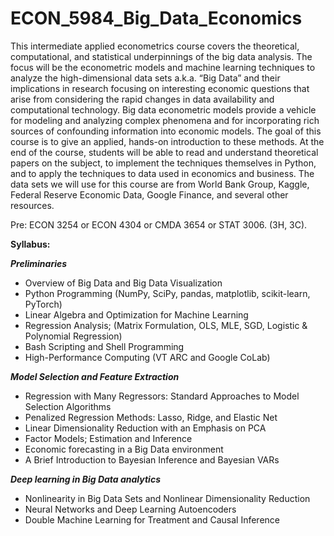 # ECON_5984_Big_Data_Economics

<p>This intermediate applied econometrics course covers the theoretical, computational, and statistical underpinnings of the big data analysis. The focus will be the econometric models and machine learning techniques to analyze the high-dimensional data sets a.k.a. “Big Data” and their implications in research focusing on interesting economic questions that arise from considering the rapid changes in data availability and computational technology. Big data econometric models provide a vehicle for modeling and analyzing complex phenomena and for incorporating rich sources of confounding information into economic models. The goal of this course is to give an applied, hands-on introduction to these methods. At the end of the course, students will be able to read and understand theoretical papers on the subject, to implement the techniques themselves in Python, and to apply the techniques to data used in economics and business. The data sets we will use for this course are from World Bank Group, Kaggle, Federal Reserve Economic Data, Google Finance, and several other resources.</p>
<p><span lang="EN-US">Pre:  ECON 3254 or ECON 4304 or CMDA 3654 or STAT 3006. (3H, 3C).</span></p>
<p><strong>Syllabus:</strong></p>
<p><strong><em>Preliminaries</em>                                                             </strong></p>
<ul>
<li>Overview of Big Data and Big Data Visualization</li>
<li>Python Programming (NumPy, SciPy, pandas, matplotlib, scikit-learn, PyTorch)</li>
<li>Linear Algebra and Optimization for Machine Learning</li>
<li>Regression Analysis; (Matrix Formulation, OLS, MLE, SGD, Logistic &amp; Polynomial Regression)</li>
<li>Bash Scripting and Shell Programming</li>
<li>High-Performance Computing (VT ARC and Google CoLab)</li>
</ul>
<p><strong><em>Model Selection and Feature Extraction</em></strong></p>
<ul>
<li>Regression with Many Regressors: Standard Approaches to Model Selection Algorithms</li>
<li>Penalized Regression Methods: Lasso, Ridge, and Elastic Net</li>
<li>Linear Dimensionality Reduction with an Emphasis on PCA</li>
<li>Factor Models; Estimation and Inference</li>
<li>Economic forecasting in a Big Data environment</li>
<li>A Brief Introduction to Bayesian Inference and Bayesian VARs</li>
</ul>
<p><strong><em>Deep learning in Big Data analytics                                                                                                    </em> </strong></p>
<ul>
<li>Nonlinearity in Big Data Sets and Nonlinear Dimensionality Reduction</li>
<li>Neural Networks and Deep Learning Autoencoders</li>
<li>Double Machine Learning for Treatment and Causal Inference</li>
</ul>

